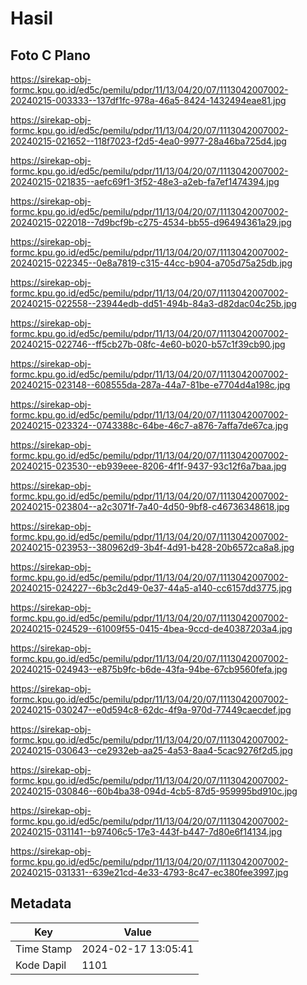 # Hasil

## Foto C Plano

https://sirekap-obj-formc.kpu.go.id/ed5c/pemilu/pdpr/11/13/04/20/07/1113042007002-20240215-003333--137df1fc-978a-46a5-8424-1432494eae81.jpg

https://sirekap-obj-formc.kpu.go.id/ed5c/pemilu/pdpr/11/13/04/20/07/1113042007002-20240215-021652--118f7023-f2d5-4ea0-9977-28a46ba725d4.jpg

https://sirekap-obj-formc.kpu.go.id/ed5c/pemilu/pdpr/11/13/04/20/07/1113042007002-20240215-021835--aefc69f1-3f52-48e3-a2eb-fa7ef1474394.jpg

https://sirekap-obj-formc.kpu.go.id/ed5c/pemilu/pdpr/11/13/04/20/07/1113042007002-20240215-022018--7d9bcf9b-c275-4534-bb55-d96494361a29.jpg

https://sirekap-obj-formc.kpu.go.id/ed5c/pemilu/pdpr/11/13/04/20/07/1113042007002-20240215-022345--0e8a7819-c315-44cc-b904-a705d75a25db.jpg

https://sirekap-obj-formc.kpu.go.id/ed5c/pemilu/pdpr/11/13/04/20/07/1113042007002-20240215-022558--23944edb-dd51-494b-84a3-d82dac04c25b.jpg

https://sirekap-obj-formc.kpu.go.id/ed5c/pemilu/pdpr/11/13/04/20/07/1113042007002-20240215-022746--ff5cb27b-08fc-4e60-b020-b57c1f39cb90.jpg

https://sirekap-obj-formc.kpu.go.id/ed5c/pemilu/pdpr/11/13/04/20/07/1113042007002-20240215-023148--608555da-287a-44a7-81be-e7704d4a198c.jpg

https://sirekap-obj-formc.kpu.go.id/ed5c/pemilu/pdpr/11/13/04/20/07/1113042007002-20240215-023324--0743388c-64be-46c7-a876-7affa7de67ca.jpg

https://sirekap-obj-formc.kpu.go.id/ed5c/pemilu/pdpr/11/13/04/20/07/1113042007002-20240215-023530--eb939eee-8206-4f1f-9437-93c12f6a7baa.jpg

https://sirekap-obj-formc.kpu.go.id/ed5c/pemilu/pdpr/11/13/04/20/07/1113042007002-20240215-023804--a2c3071f-7a40-4d50-9bf8-c46736348618.jpg

https://sirekap-obj-formc.kpu.go.id/ed5c/pemilu/pdpr/11/13/04/20/07/1113042007002-20240215-023953--380962d9-3b4f-4d91-b428-20b6572ca8a8.jpg

https://sirekap-obj-formc.kpu.go.id/ed5c/pemilu/pdpr/11/13/04/20/07/1113042007002-20240215-024227--6b3c2d49-0e37-44a5-a140-cc6157dd3775.jpg

https://sirekap-obj-formc.kpu.go.id/ed5c/pemilu/pdpr/11/13/04/20/07/1113042007002-20240215-024529--61009f55-0415-4bea-9ccd-de40387203a4.jpg

https://sirekap-obj-formc.kpu.go.id/ed5c/pemilu/pdpr/11/13/04/20/07/1113042007002-20240215-024943--e875b9fc-b6de-43fa-94be-67cb9560fefa.jpg

https://sirekap-obj-formc.kpu.go.id/ed5c/pemilu/pdpr/11/13/04/20/07/1113042007002-20240215-030247--e0d594c8-62dc-4f9a-970d-77449caecdef.jpg

https://sirekap-obj-formc.kpu.go.id/ed5c/pemilu/pdpr/11/13/04/20/07/1113042007002-20240215-030643--ce2932eb-aa25-4a53-8aa4-5cac9276f2d5.jpg

https://sirekap-obj-formc.kpu.go.id/ed5c/pemilu/pdpr/11/13/04/20/07/1113042007002-20240215-030846--60b4ba38-094d-4cb5-87d5-959995bd910c.jpg

https://sirekap-obj-formc.kpu.go.id/ed5c/pemilu/pdpr/11/13/04/20/07/1113042007002-20240215-031141--b97406c5-17e3-443f-b447-7d80e6f14134.jpg

https://sirekap-obj-formc.kpu.go.id/ed5c/pemilu/pdpr/11/13/04/20/07/1113042007002-20240215-031331--639e21cd-4e33-4793-8c47-ec380fee3997.jpg


## Metadata

| Key        | Value               |
| ---------- | ------------------- |
| Time Stamp | 2024-02-17 13:05:41 |
| Kode Dapil | 1101                |



